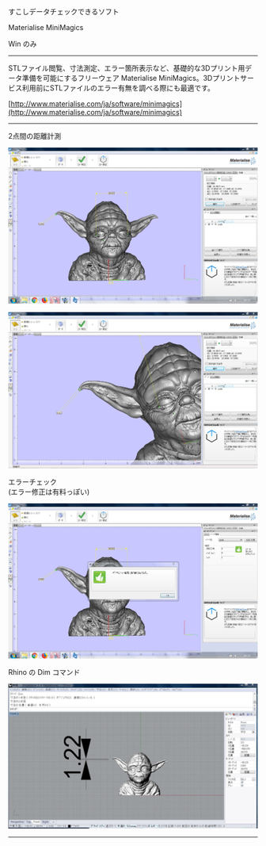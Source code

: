 すこしデータチェックできるソフト  

Materialise MiniMagics  

Win のみ

---  

STLファイル閲覧、寸法測定、エラー箇所表示など、基礎的な3Dプリント用データ準備を可能にするフリーウェア Materialise MiniMagics。3Dプリントサービス利用前にSTLファイルのエラー有無を調べる際にも最適です。

[http://www.materialise.com/ja/software/minimagics](http://www.materialise.com/ja/software/minimagics)  

---  

2点間の距離計測  

![photo](src/180410-02.jpg)  

![photo](src/180410-01.jpg)  

エラーチェック  
(エラー修正は有料っぽい)  

![photo](src/180410-03.jpg)  

Rhino の Dim コマンド  

![photo](src/180410-04.jpg)  

---  

